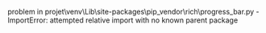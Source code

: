 problem in projet\venv\Lib\site-packages\pip\_vendor\rich\progress_bar.py - ImportError: attempted relative import with no known parent package
